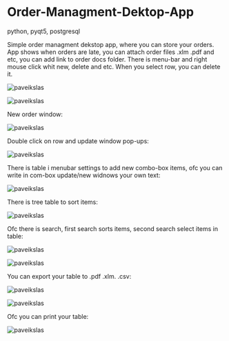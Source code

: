 # Order-Managment-Dektop-App
python, pyqt5, postgresql


Simple order managment dekstop app, where you can store your orders.
App shows when orders are late, you can attach order files .xlm .pdf and etc, you can add link to order docs folder.
There is menu-bar and right mouse click whit new, delete and etc.
When you select row, you can delete it.

![paveikslas](https://user-images.githubusercontent.com/51360361/224933673-f9a844f1-46c2-4bac-b948-79dd18b7860c.png)

![paveikslas](https://user-images.githubusercontent.com/51360361/224936514-8ea8205e-288a-49f4-8dd5-a885e5b47785.png)

New order window:

![paveikslas](https://user-images.githubusercontent.com/51360361/224933893-e1467319-8e04-4687-b93b-05e38662e584.png)

Double click on row and update window pop-ups:

![paveikslas](https://user-images.githubusercontent.com/51360361/224934565-75110bb4-4d38-479b-874e-8340254157d0.png)

There is table i menubar settings to add new combo-box items, ofc you can write in com-box update/new widnows your own text:

![paveikslas](https://user-images.githubusercontent.com/51360361/224935028-eb23862e-3696-48c1-b8a6-660cc9c0dd14.png)

There is tree table to sort items:

![paveikslas](https://user-images.githubusercontent.com/51360361/224935150-bdfb7fba-40f7-40e2-8d92-31fb6f650b40.png)

Ofc there is search, first search sorts items, second search select items in table:

![paveikslas](https://user-images.githubusercontent.com/51360361/224935303-c8f94a3e-2f54-4a9a-965d-3f93f68d824b.png)

![paveikslas](https://user-images.githubusercontent.com/51360361/224935406-15e3100a-564e-4c00-8c50-6032f889da1a.png)

You can export your table to .pdf .xlm. .csv:

![paveikslas](https://user-images.githubusercontent.com/51360361/224936731-190de9fa-2636-4509-b9bc-24e881166b0c.png)

![paveikslas](https://user-images.githubusercontent.com/51360361/224936097-8a496102-55db-4dd1-8347-af269b831e58.png)

Ofc you can print your table:

![paveikslas](https://user-images.githubusercontent.com/51360361/224936879-80a42c27-2c6d-4203-be02-a263d9101908.png)






